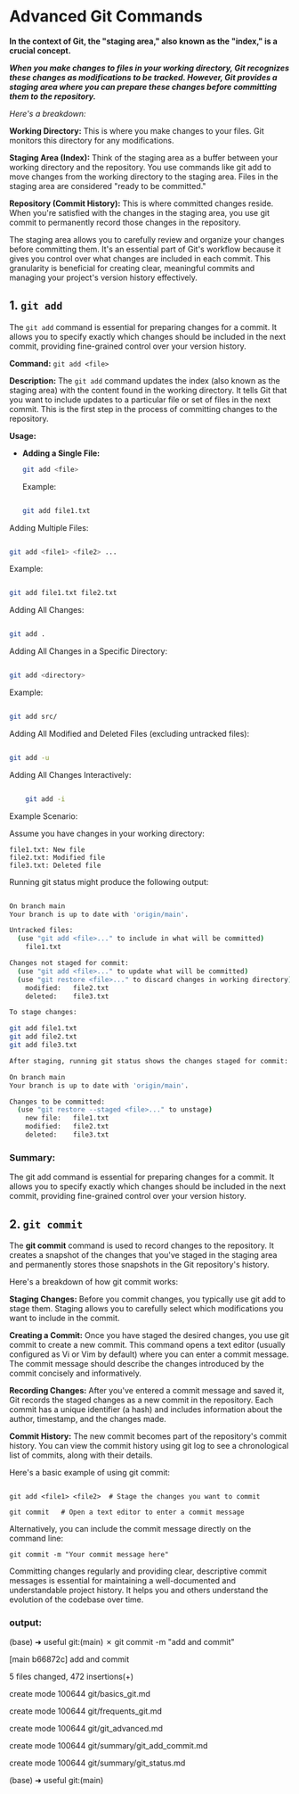# Advanced Git Commands
**In the context of Git, the "staging area," also known as the "index," is a crucial concept.**

***When you make changes to files in your working directory, Git recognizes these changes as modifications to be tracked. However, Git provides a staging area where you can prepare these changes before committing them to the repository.***

*Here's a breakdown:*

  **Working Directory:** This is where you make changes to your files. Git monitors this directory for any modifications.

  **Staging Area (Index):** Think of the staging area as a buffer between your working directory and the repository. You use commands like git add to move changes from the working directory to the staging area. Files in the staging area are considered "ready to be committed."

  **Repository (Commit History):** This is where committed changes reside. When you're satisfied with the changes in the staging area, you use git commit to permanently record those changes in the repository.

The staging area allows you to carefully review and organize your changes before committing them. It's an essential part of Git's workflow because it gives you control over what changes are included in each commit. This granularity is beneficial for creating clear, meaningful commits and managing your project's version history effectively.

## 1. `git add`

The `git add` command is essential for preparing changes for a commit. It allows you to specify exactly which changes should be included in the next commit, providing fine-grained control over your version history.

**Command:** `git add <file>`

**Description:** The `git add` command updates the index (also known as the staging area) with the content found in the working directory. It tells Git that you want to include updates to a particular file or set of files in the next commit. This is the first step in the process of committing changes to the repository.

**Usage:**
- **Adding a Single File:**
  ```sh
  git add <file>
    ```

    Example:

    ```sh

    git add file1.txt
    ```
Adding Multiple Files:

```sh

git add <file1> <file2> ...
```
Example:

```sh

git add file1.txt file2.txt
```
Adding All Changes:

```sh

git add .
```

Adding All Changes in a Specific Directory:

```sh

git add <directory>
```
Example:

```sh

git add src/
```
Adding All Modified and Deleted Files (excluding untracked files):

```sh

git add -u
```

Adding All Changes Interactively:

```sh

    git add -i
```
Example Scenario:

Assume you have changes in your working directory:

    file1.txt: New file
    file2.txt: Modified file
    file3.txt: Deleted file

Running git status might produce the following output:

```sh

On branch main
Your branch is up to date with 'origin/main'.

Untracked files:
  (use "git add <file>..." to include in what will be committed)
    file1.txt

Changes not staged for commit:
  (use "git add <file>..." to update what will be committed)
  (use "git restore <file>..." to discard changes in working directory)
    modified:   file2.txt
    deleted:    file3.txt

To stage changes:

git add file1.txt
git add file2.txt
git add file3.txt

After staging, running git status shows the changes staged for commit:

On branch main
Your branch is up to date with 'origin/main'.

Changes to be committed:
  (use "git restore --staged <file>..." to unstage)
    new file:   file1.txt
    modified:   file2.txt
    deleted:    file3.txt
```
### Summary:

The git add command is essential for preparing changes for a commit. It allows you to specify exactly which changes should be included in the next commit, providing fine-grained control over your version history.

## 2. `git commit`

The **git commit** command is used to record changes to the repository. It creates a snapshot of the changes that you've staged in the staging area and permanently stores those snapshots in the Git repository's history.

Here's a breakdown of how git commit works:

   **Staging Changes:** Before you commit changes, you typically use git add to stage them. Staging allows you to carefully select which modifications you want to include in the commit.

  **Creating a Commit:** Once you have staged the desired changes, you use git commit to create a new commit. This command opens a text editor (usually configured as Vi or Vim by default) where you can enter a commit message. The commit message should describe the changes introduced by the commit concisely and informatively.

  **Recording Changes:** After you've entered a commit message and saved it, Git records the staged changes as a new commit in the repository. Each commit has a unique identifier (a hash) and includes information about the author, timestamp, and the changes made.

  **Commit History:** The new commit becomes part of the repository's commit history. You can view the commit history using git log to see a chronological list of commits, along with their details.

Here's a basic example of using git commit:

```

git add <file1> <file2>  # Stage the changes you want to commit
``` 
```
git commit   # Open a text editor to enter a commit message
```
Alternatively, you can include the commit message directly on the command line:

```
git commit -m "Your commit message here"
```

Committing changes regularly and providing clear, descriptive commit messages is essential for maintaining a well-documented and understandable project history. It helps you and others understand the evolution of the codebase over time.

### output:

(base) ➜  useful git:(main) ✗ git commit -m "add and commit"

[main b66872c] add and commit

 5 files changed, 472 insertions(+)

 create mode 100644 git/basics_git.md

 create mode 100644 git/frequents_git.md

 create mode 100644 git/git_advanced.md

 create mode 100644 git/summary/git_add_commit.md

 create mode 100644 git/summary/git_status.md

(base) ➜  useful git:(main) 
